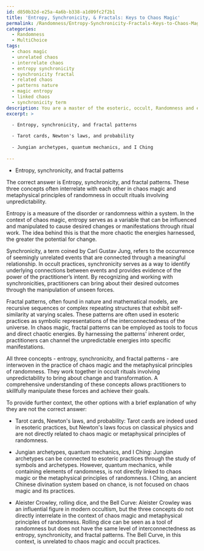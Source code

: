 ```yaml
---
id: d850b32d-e25a-4a6b-b338-a1d09fc2f2b1
title: 'Entropy, Synchronicity, & Fractals: Keys to Chaos Magic'
permalink: /Randomness/Entropy-Synchronicity-Fractals-Keys-to-Chaos-Magic/
categories:
  - Randomness
  - MultiChoice
tags:
  - chaos magic
  - unrelated chaos
  - interrelate chaos
  - entropy synchronicity
  - synchronicity fractal
  - related chaos
  - patterns nature
  - magic entropy
  - linked chaos
  - synchronicity term
description: You are a master of the esoteric, occult, Randomness and education, you have written many textbooks on the subject. Respond to the multiple choice question first with the answer, then, fully explain the context of your rational, reasoning, and chain of thought in coming to the determination you have for that answer. Explain related concepts, formulas, or historical context relevant to this conclusion, giving a lesson on the topic to explain the reasoning afterwards.
excerpt: >

  - Entropy, synchronicity, and fractal patterns
  
  - Tarot cards, Newton's laws, and probability
  
  - Jungian archetypes, quantum mechanics, and I Ching
  
---
```

- Entropy, synchronicity, and fractal patterns

The correct answer is Entropy, synchronicity, and fractal patterns. These three concepts often interrelate with each other in chaos magic and metaphysical principles of randomness in occult rituals involving unpredictability.

Entropy is a measure of the disorder or randomness within a system. In the context of chaos magic, entropy serves as a variable that can be influenced and manipulated to cause desired changes or manifestations through ritual work. The idea behind this is that the more chaotic the energies harnessed, the greater the potential for change.

Synchronicity, a term coined by Carl Gustav Jung, refers to the occurrence of seemingly unrelated events that are connected through a meaningful relationship. In occult practices, synchronicity serves as a way to identify underlying connections between events and provides evidence of the power of the practitioner’s intent. By recognizing and working with synchronicities, practitioners can bring about their desired outcomes through the manipulation of unseen forces.

Fractal patterns, often found in nature and mathematical models, are recursive sequences or complex repeating structures that exhibit self-similarity at varying scales. These patterns are often used in esoteric practices as symbolic representations of the interconnectedness of the universe. In chaos magic, fractal patterns can be employed as tools to focus and direct chaotic energies. By harnessing the patterns' inherent order, practitioners can channel the unpredictable energies into specific manifestations.

All three concepts - entropy, synchronicity, and fractal patterns - are interwoven in the practice of chaos magic and the metaphysical principles of randomness. They work together in occult rituals involving unpredictability to bring about change and transformation. A comprehensive understanding of these concepts allows practitioners to skillfully manipulate these forces and achieve their goals.

To provide further context, the other options with a brief explanation of why they are not the correct answer:

- Tarot cards, Newton's laws, and probability: Tarot cards are indeed used in esoteric practices, but Newton's laws focus on classical physics and are not directly related to chaos magic or metaphysical principles of randomness.

- Jungian archetypes, quantum mechanics, and I Ching: Jungian archetypes can be connected to esoteric practices through the study of symbols and archetypes. However, quantum mechanics, while containing elements of randomness, is not directly linked to chaos magic or the metaphysical principles of randomness. I Ching, an ancient Chinese divination system based on chance, is not focused on chaos magic and its practices.

- Aleister Crowley, rolling dice, and the Bell Curve: Aleister Crowley was an influential figure in modern occultism, but the three concepts do not directly interrelate in the context of chaos magic and metaphysical principles of randomness. Rolling dice can be seen as a tool of randomness but does not have the same level of interconnectedness as entropy, synchronicity, and fractal patterns. The Bell Curve, in this context, is unrelated to chaos magic and occult practices.

